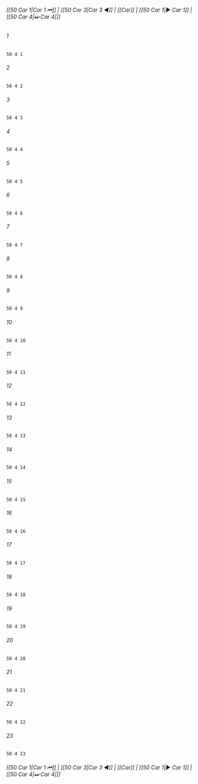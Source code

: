
###### [[50 Car 1|Car 1 ⏮]] | [[50 Car 3|Car 3 ◀]] | [[Car]] | [[50 Car 1|▶ Car 1]] | [[50 Car 4|⏭ Car 4|]]

###### 1
``` verse
50 4 1 
```
###### 2
``` verse
50 4 2 
```
###### 3
``` verse
50 4 3 
```
###### 4
``` verse
50 4 4 
```
###### 5
``` verse
50 4 5 
```
###### 6
``` verse
50 4 6 
```
###### 7
``` verse
50 4 7 
```
###### 8
``` verse
50 4 8 
```
###### 9
``` verse
50 4 9 
```
###### 10
``` verse
50 4 10 
```
###### 11
``` verse
50 4 11 
```
###### 12
``` verse
50 4 12 
```
###### 13
``` verse
50 4 13 
```
###### 14
``` verse
50 4 14 
```
###### 15
``` verse
50 4 15 
```
###### 16
``` verse
50 4 16 
```
###### 17
``` verse
50 4 17 
```
###### 18
``` verse
50 4 18 
```
###### 19
``` verse
50 4 19 
```
###### 20
``` verse
50 4 20 
```
###### 21
``` verse
50 4 21 
```
###### 22
``` verse
50 4 22 
```
###### 23
``` verse
50 4 23 
```

###### [[50 Car 1|Car 1 ⏮]] | [[50 Car 3|Car 3 ◀]] | [[Car]] | [[50 Car 1|▶ Car 1]] | [[50 Car 4|⏭ Car 4|]]

